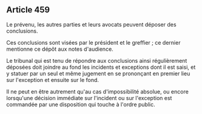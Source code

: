 Article 459
----
Le prévenu, les autres parties et leurs avocats peuvent déposer des conclusions.

Ces conclusions sont visées par le président et le greffier ; ce dernier
mentionne ce dépôt aux notes d'audience.

Le tribunal qui est tenu de répondre aux conclusions ainsi régulièrement
déposées doit joindre au fond les incidents et exceptions dont il est saisi, et
y statuer par un seul et même jugement en se prononçant en premier lieu sur
l'exception et ensuite sur le fond.

Il ne peut en être autrement qu'au cas d'impossibilité absolue, ou encore
lorsqu'une décision immédiate sur l'incident ou sur l'exception est commandée
par une disposition qui touche à l'ordre public.

